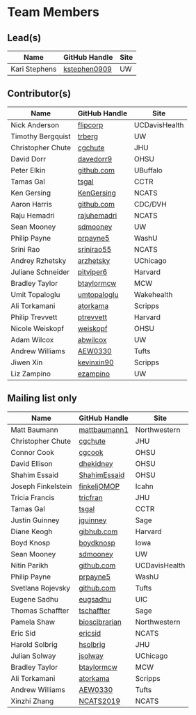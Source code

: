 # Team Members

## Lead(s)
Name | GitHub Handle | Site
-- | -- | --
Kari Stephens | [kstephen0909](https://github.com/kstephen0909) | UW

## Contributor(s)
Name | GitHub Handle | Site
-- | -- | --
Nick Anderson | [flipcorp](http://github.com/flipcorp) | UCDavisHealth
Timothy Bergquist | [trberg](https://github.com/trberg) | UW
Christopher Chute | [cgchute](https://github.com/cgchute) | JHU
David Dorr | [davedorr9](http://github.com/davedorr9) | OHSU
Peter Elkin | [github.com](http://github.com) | UBuffalo
Tamas Gal | [tsgal](https://github.com/tsgal) | CCTR
Ken Gersing | [KenGersing](https://github.com/KenGersing) | NCATS
Aaron Harris | [github.com](http://github.com) | CDC/DVH
Raju Hemadri | [rajuhemadri](https://github.com/rajuhemadri) | NCATS
Sean Mooney | [sdmooney](http://github.com/sdmooney) | UW
Philip Payne | [prpayne5](http://github.com/prpayne5) | WashU
Srini Rao | [srinirao55](http://github.com/srinirao55) | NCATS
Andrey Rzhetsky | [arzhetsky](http://github.com/arzhetsky) | UChicago
Juliane Schneider | [pitviper6](http://github.com/pitviper6) | Harvard
Bradley Taylor | [btaylormcw](https://github.com/btaylormcw) | MCW
Umit Topaloglu | [umtopaloglu](http://GitHub.com/umtopaloglu) | Wakehealth
Ali Torkamani | [atorkama](https://github.com/atorkama) | Scripps
Philip Trevvett | [ptrevvett](https://github.com/ptrevvett) | Harvard
Nicole Weiskopf | [weiskopf](http://github.com/weiskopf) | OHSU
Adam Wilcox | [abwilcox](http://github.com/abwilcox) | UW
Andrew Williams | [AEW0330](http://github.com/AEW0330) | Tufts
Jiwen Xin | [kevinxin90](https://github.com/kevinxin90) | Scripps
Liz Zampino | [ezampino](https://github.com/ezampino) | UW

## Mailing list only
Name | GitHub Handle | Site
-- | -- | --
Matt Baumann | [mattbaumann1](http://github.com/mattbaumann1) | Northwestern
Christopher Chute | [cgchute](https://github.com/cgchute) | JHU
Connor Cook | [cgcook](https://github.com/cgcook) | OHSU
David Ellison | [dhekidney](http://github.com/dhekidney) | OHSU
Shahim Essaid | [ShahimEssaid](http://github.com/ShahimEssaid) | OHSU
Joseph Finkelstein | [finkeljOMOP](http://github.com/finkeljOMOP) | Icahn
Tricia Francis | [tricfran](http://github.com/tricfran) | JHU
Tamas Gal | [tsgal](https://github.com/tsgal) | CCTR
Justin Guinney | [jguinney](http://github.com/jguinney) | Sage
Diane Keogh | [gibhub.com](http://gibhub.com) | Harvard
Boyd Knosp | [boydknosp](http://github.com/boydknosp) | Iowa
Sean Mooney | [sdmooney](http://github.com/sdmooney) | UW
Nitin Parikh | [github.com](http://github.com) | UCDavisHealth
Philip Payne | [prpayne5](http://github.com/prpayne5) | WashU
Svetlana Rojevsky | [github.com](http://github.com) | Tufts
Eugene Sadhu | [eugsadhu](https://github.com/eugsadhu) | UIC
Thomas Schaffter | [tschaffter](https://github.com/tschaffter) | Sage
Pamela Shaw | [bioscibrarian](https://github.com/bioscibrarian) | Northwestern
Eric Sid | [ericsid](https://github.com/ericsid) | NCATS
Harold Solbrig | [hsolbrig](http://github.com/hsolbrig) | JHU
Julian Solway | [jsolway](http://github.com/jsolway) | UChicago
Bradley Taylor | [btaylormcw](https://github.com/btaylormcw) | MCW
Ali Torkamani | [atorkama](https://github.com/atorkama) | Scripps
Andrew Williams | [AEW0330](http://github.com/AEW0330) | Tufts
Xinzhi Zhang | [NCATS2019](https://github.com/NCATS2019) | NCATS

